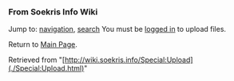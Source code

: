 
### From Soekris Info Wiki



Jump to: [navigation](./Special:Upload.html#column-one), [search](./Special:Upload.html#searchInput) 
You must be [logged in](https://web.archive.org/web/20190329210744/http://wiki.soekris.info/Special:Userlogin "Special:Userlogin")
to upload files.


Return to [Main Page](https://web.archive.org/web/20190329210744/http://wiki.soekris.info/Main_Page "Main Page").



Retrieved from "[http://wiki.soekris.info/Special:Upload](./Special:Upload.html)"


